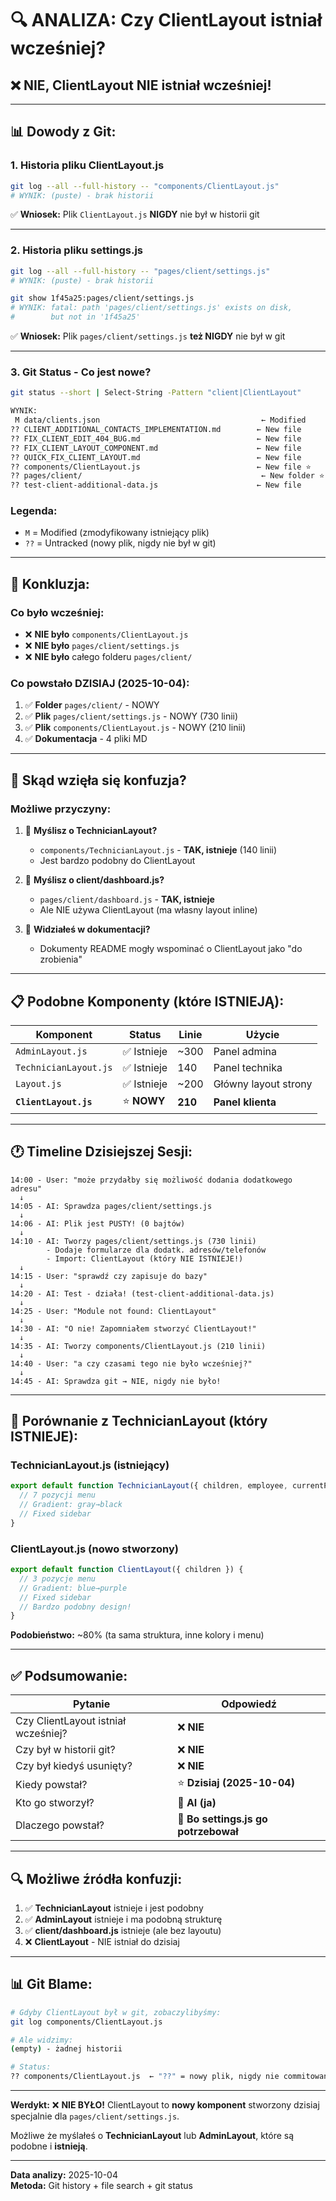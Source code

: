 # 🔍 ANALIZA: Czy ClientLayout istniał wcześniej?

## ❌ **NIE, ClientLayout NIE istniał wcześniej!**

---

## 📊 Dowody z Git:

### **1. Historia pliku ClientLayout.js**
```bash
git log --all --full-history -- "components/ClientLayout.js"
# WYNIK: (puste) - brak historii
```
✅ **Wniosek:** Plik `ClientLayout.js` **NIGDY** nie był w historii git

---

### **2. Historia pliku settings.js**
```bash
git log --all --full-history -- "pages/client/settings.js"
# WYNIK: (puste) - brak historii

git show 1f45a25:pages/client/settings.js
# WYNIK: fatal: path 'pages/client/settings.js' exists on disk, 
#        but not in '1f45a25'
```
✅ **Wniosek:** Plik `pages/client/settings.js` **też NIGDY** nie był w git

---

### **3. Git Status - Co jest nowe?**
```bash
git status --short | Select-String -Pattern "client|ClientLayout"

WYNIK:
 M data/clients.json                                    ← Modified
?? CLIENT_ADDITIONAL_CONTACTS_IMPLEMENTATION.md        ← New file
?? FIX_CLIENT_EDIT_404_BUG.md                          ← New file
?? FIX_CLIENT_LAYOUT_COMPONENT.md                      ← New file
?? QUICK_FIX_CLIENT_LAYOUT.md                          ← New file
?? components/ClientLayout.js                          ← New file ⭐
?? pages/client/                                        ← New folder ⭐
?? test-client-additional-data.js                      ← New file
```

### **Legenda:**
- `M` = Modified (zmodyfikowany istniejący plik)
- `??` = Untracked (nowy plik, nigdy nie był w git)

---

## 🎯 **Konkluzja:**

### **Co było wcześniej:**
- ❌ **NIE było** `components/ClientLayout.js`
- ❌ **NIE było** `pages/client/settings.js`
- ❌ **NIE było** całego folderu `pages/client/`

### **Co powstało DZISIAJ (2025-10-04):**
1. ✅ **Folder** `pages/client/` - NOWY
2. ✅ **Plik** `pages/client/settings.js` - NOWY (730 linii)
3. ✅ **Plik** `components/ClientLayout.js` - NOWY (210 linii)
4. ✅ **Dokumentacja** - 4 pliki MD

---

## 🤔 **Skąd wzięła się konfuzja?**

### **Możliwe przyczyny:**
1. 🤷 **Myślisz o TechnicianLayout?**
   - `components/TechnicianLayout.js` - **TAK, istnieje** (140 linii)
   - Jest bardzo podobny do ClientLayout
   
2. 🤷 **Myślisz o client/dashboard.js?**
   - `pages/client/dashboard.js` - **TAK, istnieje**
   - Ale NIE używa ClientLayout (ma własny layout inline)

3. 🤷 **Widziałeś w dokumentacji?**
   - Dokumenty README mogły wspominać o ClientLayout jako "do zrobienia"

---

## 📋 **Podobne Komponenty (które ISTNIEJĄ):**

| Komponent | Status | Linie | Użycie |
|-----------|--------|-------|--------|
| `AdminLayout.js` | ✅ Istnieje | ~300 | Panel admina |
| `TechnicianLayout.js` | ✅ Istnieje | 140 | Panel technika |
| `Layout.js` | ✅ Istnieje | ~200 | Główny layout strony |
| **`ClientLayout.js`** | ⭐ **NOWY** | **210** | **Panel klienta** |

---

## 🕐 **Timeline Dzisiejszej Sesji:**

```
14:00 - User: "może przydałby się możliwość dodania dodatkowego adresu"
  ↓
14:05 - AI: Sprawdza pages/client/settings.js
  ↓
14:06 - AI: Plik jest PUSTY! (0 bajtów)
  ↓
14:10 - AI: Tworzy pages/client/settings.js (730 linii)
        - Dodaje formularze dla dodatk. adresów/telefonów
        - Import: ClientLayout (który NIE ISTNIEJE!)
  ↓
14:15 - User: "sprawdź czy zapisuje do bazy"
  ↓
14:20 - AI: Test - działa! (test-client-additional-data.js)
  ↓
14:25 - User: "Module not found: ClientLayout"
  ↓
14:30 - AI: "O nie! Zapomniałem stworzyć ClientLayout!"
  ↓
14:35 - AI: Tworzy components/ClientLayout.js (210 linii)
  ↓
14:40 - User: "a czy czasami tego nie było wcześniej?"
  ↓
14:45 - AI: Sprawdza git → NIE, nigdy nie było!
```

---

## 🎨 **Porównanie z TechnicianLayout (który ISTNIEJE):**

### **TechnicianLayout.js** (istniejący)
```javascript
export default function TechnicianLayout({ children, employee, currentPage }) {
  // 7 pozycji menu
  // Gradient: gray→black
  // Fixed sidebar
}
```

### **ClientLayout.js** (nowo stworzony)
```javascript
export default function ClientLayout({ children }) {
  // 3 pozycje menu
  // Gradient: blue→purple
  // Fixed sidebar
  // Bardzo podobny design!
}
```

**Podobieństwo:** ~80% (ta sama struktura, inne kolory i menu)

---

## ✅ **Podsumowanie:**

| Pytanie | Odpowiedź |
|---------|-----------|
| Czy ClientLayout istniał wcześniej? | ❌ **NIE** |
| Czy był w historii git? | ❌ **NIE** |
| Czy był kiedyś usunięty? | ❌ **NIE** |
| Kiedy powstał? | ⭐ **Dzisiaj (2025-10-04)** |
| Kto go stworzył? | 🤖 **AI (ja)** |
| Dlaczego powstał? | 📝 **Bo settings.js go potrzebował** |

---

## 🔍 **Możliwe źródła konfuzji:**

1. ✅ **TechnicianLayout** istnieje i jest podobny
2. ✅ **AdminLayout** istnieje i ma podobną strukturę
3. ✅ **client/dashboard.js** istnieje (ale bez layoutu)
4. ❌ **ClientLayout** - NIE istniał do dzisiaj

---

## 📊 **Git Blame:**

```bash
# Gdyby ClientLayout był w git, zobaczylibyśmy:
git log components/ClientLayout.js

# Ale widzimy:
(empty) - żadnej historii

# Status:
?? components/ClientLayout.js  ← "??" = nowy plik, nigdy nie commitowany
```

---

**Werdykt:** ❌ **NIE BYŁO!** ClientLayout to **nowy komponent** stworzony dzisiaj specjalnie dla `pages/client/settings.js`.

Możliwe że myślałeś o **TechnicianLayout** lub **AdminLayout**, które są podobne i **istnieją**.

---

**Data analizy:** 2025-10-04  
**Metoda:** Git history + file search + git status
